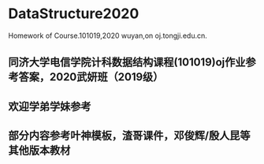 # DataStructure2020
Homework of Course.101019,2020 wuyan,on oj.tongji.edu.cn.

## 同济大学电信学院计科数据结构课程(101019)oj作业参考答案，2020武妍班（2019级）
## 欢迎学弟学妹参考
## 部分内容参考叶神模板，渣哥课件，邓俊辉/殷人昆等其他版本教材
